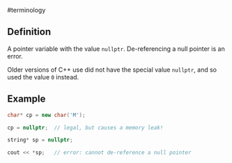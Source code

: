 #terminology

## Definition
A pointer variable with the value `nullptr`. De-referencing a null pointer is an error. 

Older versions of C++ use did not have the special value `nullptr`, and so used the value `0` instead.

## Example
```cpp
char* cp = new char('M');

cp = nullptr;  // legal, but causes a memory leak!

string* sp = nullptr;

cout << *sp;   // error: cannot de-reference a null pointer
```
